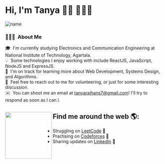 # Hi, I'm Tanya 👋🏾 👩🏾‍💻

![name](https://user-images.githubusercontent.com/61904667/108187786-d7efff00-7134-11eb-8103-ab371034a0ed.jpg)


### 👨🏻‍💻 &nbsp;About Me


🎓 &nbsp;I'm currently studying Electronics and Communication Engineering at National Institute of Technology, Agartala.\
💡 &nbsp;Some technologies I enjoy working with include ReactJS, JavaScript, NodeJS and ExpressJS.\
🌱 &nbsp;I'm on track for learning more about Web Development, Systems Design, and Algorithms.\
💬 &nbsp;Feel free to reach out to me for volunteering, or just for some interesting discussion.\
✉️ &nbsp;You can shoot me an email at tanyarajhans7@gmail.com! I'll try to respond as soon as I can.\



## Find me around the web 🌎: <a href="https://www.linkedin.com/in/tanyarajhans/"><img align="left" width="150" height="150" src="https://github.com/M0nica/M0nica/blob/main/octomonica/m0nica-octocat-rotating.gif?raw=true"></a>
- Struggling on <a href="https://www.leetcode.com/tanyarajhans/">LeetCode</a> 💼
- Practising on <a href="https://www.codeforces.com/profile/tanyarajhans7/">Codeforces</a> 💼
- Sharing updates on <a href="https://www.linkedin.com/in/tanyarajhans/">LinkedIn</a> 💼

